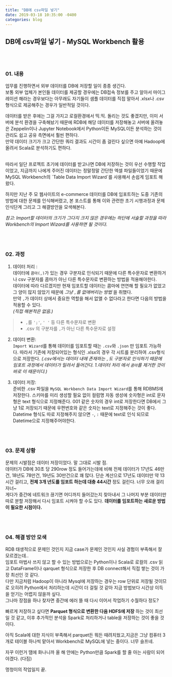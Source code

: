 ```yaml
---
title: "DB에 csv파일 넣기"
date: 2019-03-18 10:35:00 -0400
categories: blog
---
```


DB에 csv파일 넣기 - MySQL Workbench 활용
---
<br><br>
### 01. 내용
업무를 진행하면서 외부 데이터를 DB에 저장할 일이 종종 생긴다.  
보통 외부 업체가 본인들 데이터를 제공할 경우에는 DB접속 정보를 주고 알아서 마이그레이션 해라는 경우보다는 아무래도 자기들이 샘플 데이터를 직접 말아서 .xlsx나 .csv 형식으로 제공해주는 경우가 일반적일 것이다.  

데이터를 받은 후에는 그걸 가지고 로컬환경에서 띡.띡. 돌리는 것도 좋겠지만, 이미 서버에 분석 환경을 구축해놨기 때문에 RDB에 해당 데이터를 저장해놓고 서버에 올려놓은 Zeppelin이나 Jupyter Notebook에서 Python이든 MySQL이든 분석하는 것이 관리도 쉽고 공유 측면에서 훨씬 편하다.  
만약 데이터 크기가 크고 간단한 쿼리 결과도 시간이 좀 걸린다 싶으면 아예 Hadoop에 올려서 Scala로 분석하기도 편하다.  

<br>
따라서 일단 프로젝트 초기에 데이터를 받고나면 DB에 저장하는 것이 우선 수행할 작업이었고, 지금까지 나에게 주어진 데이터는 정말정말 간단한 엑셀 파일들이었기 때문에 MySQL Workbench의 `Table Data Import Wizard`를 사용해서 손쉽게 임포트 해왔다.  

하지만 지난 주 모 웹사이트의 e-commerce 데이터를 DB에 임포트하는 도중 기존의 방법에 대한 문제를 인식해버렸고, 본 포스트를 통해 이와 관련한 초기 시행과정과 문제인식단계 그리고 그 해결방안을 모색해본다.  

*참고: Import할 데이터의 크기가 그다지 크지 않은 경우에는 하단에 서술할 과정을 따라 Workbench의 Import Wizard를 사용하면 될 것이다.*

<br><br>
### 02. 과정
1. 데이터 처리 :  
데이터에 `콤마(,)`가 있는 경우 구분자로 인식되기 때문에 다른 특수문자로 변환하거나 csv 구분자를 콤마가 아닌 다른 특수문자로 변환하는 방법을 적용해야한다.  
데이터에 따라 다르겠지만 현재 임포트할 데이터는 콤마에 연연해 할 필요가 없었고 그 양이 많지 않았기 때문에 *그냥 `,`를 없애버리는 방법* 을 취했다.  
만약 `,`가 데이터 상에서 중요한 역할을 해서 없앨 수 없다라고 한다면 다음의 방법을 적용할 수 있다.  
*(직접 해본적은 없음.)*  
> - `,`를 `';'`, `' '` 등 다른 특수문자로 변환
> - .csv 의 구분자를 `,`가 아닌 다른 특수문자로 설정  


2. 데이터 변환:  
`Import Wizard`를 통해 데이터를 임포트할 때는 `.csv`와 `.json` 만 임포트 가능하다. 따라서 기존에 저장되어있는 형식인 .xlsx의 경우 각 시트를 분리하여 .csv형식으로 저장한다. *(.csv에서는 데이터 내에 존재하는 `,`도 구분자로 인식하기 때문에 임포트 과정에서 데이터가 밀려서 들어간다. 1.데이터 처리 에서 `콤마`를 제거한 것이 바로 이 때문이다.)*  

3. 데이터 저장:  
준비한 .csv 파일을 `MySQL Workbench Data Import Wizard`를 통해 RDBMS에 저장한다. 스키마를 미리 생성할 필요 없이 컬럼명 자동 생성에 숫자형은 int로 문자형은 text 형식으로 지정해준다. 001 같은 숫자의 경우 int로 저장한다면 DB에서 그냥 1로 저장되기 때문에 우편번호와 같은 숫자는 text로 지정해주는 것이 좋다. Datetime 형식도 따로 지정해주지 않으면 `-`, `:` 때문에 text로 인식 되므로 Datetime으로 지정해주어야한다.


<br><br>
### 03. 문제 상황
문제의 시발점은 데이터 저장이었다. 말 그대로 시발 점.  
데이터가 DB에 30초 당 290row 정도 들어가는데에 비해 전체 데이터가 17년도 46만 건, 18년도 78만건, 19년도 30만건으로 꽤 많다. 단순 계산으로 17년도 데이터만 약 13시간 걸리고, **전체 3개 년도를 임포트 하는데 대충 44시간** 정도 걸린다. 너무 오래 걸리자너~  
게다가 중간에 네트워크 끊기면 어디까지 들어갔는지 찾아내서 그 나머지 부분 데이터만 따로 분할 저장해서 다시 임포트 시켜야 할 수도 있다. **데이터를 임포트하는 새로운 방법이 필요한 시점이다.**

<br><br>


### 04. 해결 방안 모색
RDB 태생적으로 문제인 것인지 지금 case가 문제인 것인지 사실 경험이 부족해서 잘 모르겠는데..  
임포트 마법사 쓰지 않고 할 수 있는 방법으로는 Python이나 Scala로 로컬의 .csv 읽고 DataFrame이나 qarquet 형식으로 저장한 후 DB connect해서 직접 쌓는 것이 가장 최선인 것 같다.  
다만 지금처럼 Hadoop이 아니라 Mysql에 저장하는 경우는 row 단위로 저장될 것이므로 오히려 Python에서 처리하는데 시간이 더 걸릴 것 같아 지금 방법보다 시간상 이득을 얻기는 어렵지 않을까 싶다.  
그나마 장점을 하나 찾자면 중간에 에러 뜰 때 다시 이어서 작업하기 수월하다 정도?  

빠르게 저장하고 싶다면 **Parquet 형식으로 변환한 다음 HDFS에 저장** 하는 것이 최선일 것 같고, 이후 추가적인 분석을 Spark로 처리하거나 table을 저장하는 것이 좋을 것이다.

아직 Scala에 대한 지식이 부족해서 parquet든 뭐든 때려치웠고,지금은 그냥 컴퓨터 3개로 테이블 하나씩 맡아서 Workbench로 MySQL에 넣는 중이다. 너무 슬프네.

자꾸 이런거 땜에 화나니까 올 해 안에는 Python만큼 Spark를 할 줄 아는 사람이 되어야겠다. (다짐)

멍청이의 작업일지 끝.
